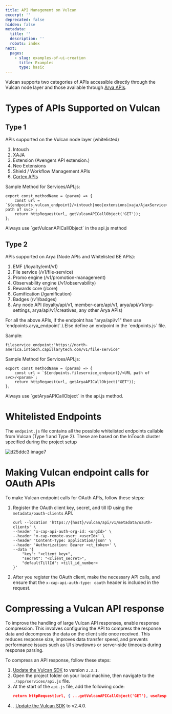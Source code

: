 ```yaml
---
title: API Management on Vulcan
excerpt: ''
deprecated: false
hidden: false
metadata:
  title: ''
  description: ''
  robots: index
next:
  pages:
    - slug: examples-of-ui-creation
      title: Examples
      type: basic
---
```

Vulcan supports two categories of APIs accessible directly through the Vulcan node layer and those available through [Arya APIs](https://api.arya.ai/).

# Types of APIs Supported on Vulcan

## Type 1

APIs supported on the Vulcan node layer (whitelisted)

1. Intouch
2. XAJA
3. Extension (Avengers API extension.)
4. Neo Extensions
5. Shield / Workflow Management APIs
6. [Cortex APIs](https://docs.cortex.io/docs/api)

Sample Method for Services/API.js:

```
export const methodName = (param) => {
	const url = `${endpoints.vulcan_endpoint}/<intouch|neo|extensions|xaja/AjaxService>/<URL path of svc>`;
	return httpRequest(url, getVulcanAPICallObject('GET'));
};
```

<Note title="Note">
Always use `getVulcanAPICallObject` in the api.js method
</Note>

## Type 2

APIs supported on Arya (Node APIs and Whitelisted BE APIs):

1. EMF (/loyalty/emf/v1)
2. File service (/v1/file-service)
3. Promo engine (/v1/promotion-management)
4. Observability engine (/v1/observability)
5. Rewards core (/core)
6. Gamification (/gamification)
7. Badges (/v1/badges)
8. Any node API (loyalty/api/v1, member-care/api/v1, arya/api/v1/org-settings, arya/api/v1/creatives, any other Arya APIs)

<Note title="Note">
For all the above APIs, if the endpoint has "arya/api/v1" then use `endpoints.arya_endpoint`.\
Else define an endpoint in the `endpoints.js` file.
</Note>

Sample:

```
fileservice_endpoint:"https://north-america.intouch.capillarytech.com/v1/file-service"
```

Sample Method for Services/API.js:

```
export const methodName = (param) => {
	const url = `${endpoints.fileservice_endpoint}/<URL path of svc>/<param>`;
	return httpRequest(url, getAryaAPICallObject("GET"));
};
```

<Note title="Note">
Always use `getAryaAPICallObject` in the api.js method.
</Note>

# Whitelisted Endpoints

The `endpoint.js` file contains all the possible whitelisted endpoints callable from Vulcan (Type 1 and Type 2). These are based on the InTouch cluster specified during the project setup

![d25ddc3 image7](https://files.readme.io/d25ddc3-image7.png)

# Making Vulcan endpoint calls for OAuth APIs

To make Vulcan endpoint calls for OAuth APIs, follow these steps:

1. Register the OAuth client key, secret, and till ID using the `metadata/oauth-clients` API.
   ```curl
   curl --location 'https://{host}/vulcan/api/v1/metadata/oauth-clients' \
   --header 'x-cap-api-auth-org-id: <orgId>' \
   --header 'x-cap-remote-user: <userId>' \
   --header 'Content-Type: application/json' \
   --header 'Authorization: Bearer <ct_token>' \
   --data '{
       "key": "<client_key>",
       "secret": "<client_secret>",
       "defaultTillId": <till_id_number>
   }'
   ```
2. After you register the OAuth client, make the necessary API calls, and ensure that the `x-cap-api-auth-type: oauth` header is included in the request.

# Compressing a Vulcan API response

To improve the handling of large Vulcan API responses, enable response compression. This involves configuring the API to compress the response data and decompress the data on the client side once received. This reduces response size, improves data transfer speed, and prevents performance issues such as UI slowdowns or server-side timeouts  during response parsing.

To compress an API response, follow these steps:

1. [Update the Vulcan SDK](https://docs.capillarytech.com/docs/application-development-process#updating-the-vulcan-sdk) to version `2.3.1`.
2. Open the project folder on your local machine, then navigate to the `./app/services/api.js`  file.
3. At the start of the `api.js` file, add the following code:
   ```json
   return httpRequest(url, { ...getVulcanAPICallObject('GET'), useResponseCompression: true });
   ```
4. . [Update the Vulcan SDK](https://docs.capillarytech.com/docs/application-development-process#updating-the-vulcan-sdk) to v2.4.0.
